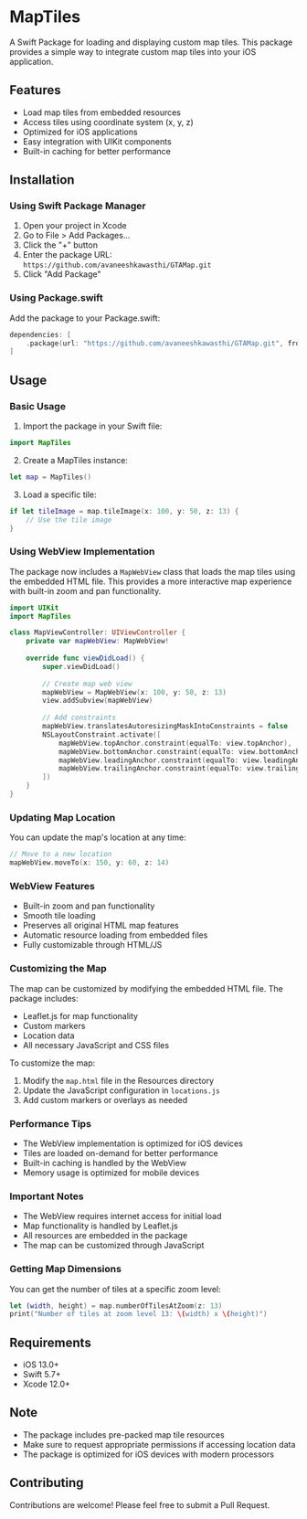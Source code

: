 # MapTiles

A Swift Package for loading and displaying custom map tiles. This package provides a simple way to integrate custom map tiles into your iOS application.

## Features

- Load map tiles from embedded resources
- Access tiles using coordinate system (x, y, z)
- Optimized for iOS applications
- Easy integration with UIKit components
- Built-in caching for better performance

## Installation

### Using Swift Package Manager

1. Open your project in Xcode
2. Go to File > Add Packages...
3. Click the "+" button
4. Enter the package URL: `https://github.com/avaneeshkawasthi/GTAMap.git`
5. Click "Add Package"

### Using Package.swift

Add the package to your Package.swift:

```swift
dependencies: [
    .package(url: "https://github.com/avaneeshkawasthi/GTAMap.git", from: "1.0.0")
]
```

## Usage

### Basic Usage

1. Import the package in your Swift file:
```swift
import MapTiles
```

2. Create a MapTiles instance:
```swift
let map = MapTiles()
```

3. Load a specific tile:
```swift
if let tileImage = map.tileImage(x: 100, y: 50, z: 13) {
    // Use the tile image
}
```

### Using WebView Implementation

The package now includes a `MapWebView` class that loads the map tiles using the embedded HTML file. This provides a more interactive map experience with built-in zoom and pan functionality.

```swift
import UIKit
import MapTiles

class MapViewController: UIViewController {
    private var mapWebView: MapWebView!
    
    override func viewDidLoad() {
        super.viewDidLoad()
        
        // Create map web view
        mapWebView = MapWebView(x: 100, y: 50, z: 13)
        view.addSubview(mapWebView)
        
        // Add constraints
        mapWebView.translatesAutoresizingMaskIntoConstraints = false
        NSLayoutConstraint.activate([
            mapWebView.topAnchor.constraint(equalTo: view.topAnchor),
            mapWebView.bottomAnchor.constraint(equalTo: view.bottomAnchor),
            mapWebView.leadingAnchor.constraint(equalTo: view.leadingAnchor),
            mapWebView.trailingAnchor.constraint(equalTo: view.trailingAnchor)
        ])
    }
}
```

### Updating Map Location

You can update the map's location at any time:

```swift
// Move to a new location
mapWebView.moveTo(x: 150, y: 60, z: 14)
```

### WebView Features

- Built-in zoom and pan functionality
- Smooth tile loading
- Preserves all original HTML map features
- Automatic resource loading from embedded files
- Fully customizable through HTML/JS

### Customizing the Map

The map can be customized by modifying the embedded HTML file. The package includes:
- Leaflet.js for map functionality
- Custom markers
- Location data
- All necessary JavaScript and CSS files

To customize the map:
1. Modify the `map.html` file in the Resources directory
2. Update the JavaScript configuration in `locations.js`
3. Add custom markers or overlays as needed

### Performance Tips

- The WebView implementation is optimized for iOS devices
- Tiles are loaded on-demand for better performance
- Built-in caching is handled by the WebView
- Memory usage is optimized for mobile devices

### Important Notes

- The WebView requires internet access for initial load
- Map functionality is handled by Leaflet.js
- All resources are embedded in the package
- The map can be customized through JavaScript

### Getting Map Dimensions

You can get the number of tiles at a specific zoom level:

```swift
let (width, height) = map.numberOfTilesAtZoom(z: 13)
print("Number of tiles at zoom level 13: \(width) x \(height)")
```

## Requirements

- iOS 13.0+
- Swift 5.7+
- Xcode 12.0+

## Note

- The package includes pre-packed map tile resources
- Make sure to request appropriate permissions if accessing location data
- The package is optimized for iOS devices with modern processors

## Contributing

Contributions are welcome! Please feel free to submit a Pull Request.
